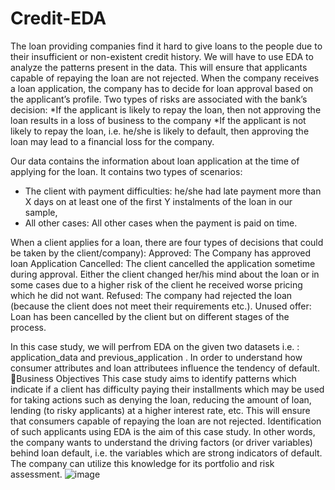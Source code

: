 # Credit-EDA
The loan providing companies find it hard to give loans to the people due to their insufficient or non-existent credit history. We will have to use EDA to analyze the patterns present in the data. This will ensure that  applicants capable of repaying the loan are not rejected.
When the company receives a loan application, the company has to decide for loan approval based on the applicant’s profile. Two types of risks are associated with the bank’s decision:
*If the applicant is likely to repay the loan, then not approving the loan results in a loss of business to the company
*If the applicant is not likely to repay the loan, i.e. he/she is likely to default, then approving the loan may lead to a financial loss for the company.

Our data  contains the information about loan application at the time of applying for the loan. It contains two types of scenarios:
* The client with payment difficulties: he/she had late payment more than X days on at least one of the first Y instalments of the loan in our sample,
* All other cases: All other cases when the payment is paid on time.

When a client applies for a loan, there are four types of decisions that could be taken by the client/company):
Approved: The Company has approved loan Application
Cancelled: The client cancelled the application sometime during approval. Either the client changed her/his mind about the loan or in some cases due to a higher risk of the client he received worse pricing which he did not want.
Refused: The company had rejected the loan (because the client does not meet their requirements etc.).
Unused offer: Loan has been cancelled by the client but on different stages of the process.

In this case study, we will perfrom EDA on the given two datasets i.e. : application_data  and previous_application . In order to understand how consumer attributes and loan attributees influence the tendency of default.
Business Objectives
 This case study aims to identify patterns which indicate if a client has difficulty paying their installments which may be used for taking actions such as denying the loan, reducing the amount of loan, lending (to risky applicants) at a higher interest rate, etc. This will ensure that  consumers capable of repaying the loan are not rejected. 
Identification of such applicants using EDA is the aim of this case study.
In other words, the company wants to understand the driving factors (or driver variables) behind loan default, i.e. the variables which are strong indicators of default. The company can utilize this knowledge for its portfolio and risk assessment.
![image](https://user-images.githubusercontent.com/87516451/229178568-2e9a7e02-8fd6-4e39-abae-575f45988a99.png)
